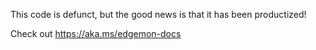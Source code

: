 This code is defunct, but the good news is that it has been productized!

Check out https://aka.ms/edgemon-docs

